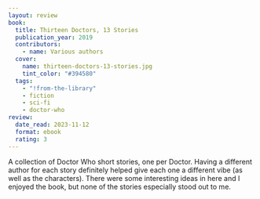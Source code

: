 ```yaml
---
layout: review
book:
  title: Thirteen Doctors, 13 Stories
  publication_year: 2019
  contributors:
    - name: Various authors
  cover:
    name: thirteen-doctors-13-stories.jpg
    tint_color: "#394580"
  tags:
    - "!from-the-library"
    - fiction
    - sci-fi
    - doctor-who
review:
  date_read: 2023-11-12
  format: ebook
  rating: 3
---
```


A collection of Doctor Who short stories, one per Doctor.
Having a different author for each story definitely helped give each one a different vibe (as well as the characters).
There were some interesting ideas in here and I enjoyed the book, but none of the stories especially stood out to me.
